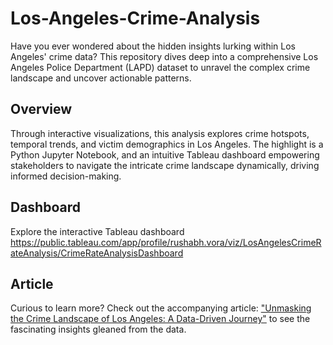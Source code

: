 # Los-Angeles-Crime-Analysis

Have you ever wondered about the hidden insights lurking within Los Angeles' crime data? This repository dives deep into a comprehensive Los Angeles Police Department (LAPD) dataset to unravel the complex crime landscape and uncover actionable patterns.

## Overview

Through interactive visualizations, this analysis explores crime hotspots, temporal trends, and victim demographics in Los Angeles. The highlight is a Python Jupyter Notebook, and an intuitive Tableau dashboard empowering stakeholders to navigate the intricate crime landscape dynamically, driving informed decision-making.

## Dashboard

Explore the interactive Tableau dashboard https://public.tableau.com/app/profile/rushabh.vora/viz/LosAngelesCrimeRateAnalysis/CrimeRateAnalysisDashboard

## Article

Curious to learn more? Check out the accompanying article: ["Unmasking the Crime Landscape of Los Angeles: A Data-Driven Journey"](https://medium.com/@rvora3/unveiling-the-crime-landscape-of-los-angeles-a-data-driven-exploration-199548a1c980) to see the fascinating insights gleaned from the data.
